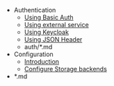 * Authentication
    * [Using Basic Auth](auth/basic.md)
    * [Using external service](auth/external.md)
    * [Using Keycloak](auth/keycloak.md)
    * [Using JSON Header](auth/json_header.md)
    * auth/*.md
* Configuration
    * [Introduction](configure-pulp/index.md)
    * [Configure Storage backends](configure-pulp/configure-storages.md)
* *.md

